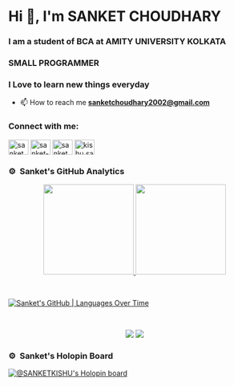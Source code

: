 <h1 align="LEFT">Hi 👋, I'm SANKET CHOUDHARY</h1>
<h3 align="LEFT">I am a student of BCA at AMITY UNIVERSITY KOLKATA</h3>
<h3 align="LEFT">SMALL PROGRAMMER</h3>
<h3 align="LEFT">I Love to learn new things everyday</h3>


- 📫 How to reach me **sanketchoudhary2002@gmail.com**

<h3 align="left">Connect with me:</h3>
<p align="left">
<a href="https://twitter.com/sanketc45062294" target="blank"><img align="center" src="https://raw.githubusercontent.com/rahuldkjain/github-profile-readme-generator/master/src/images/icons/Social/twitter.svg" alt="sanketc45062294" height="30" width="40" /></a>
<a href="https://linkedin.com/in/sanket-choudhary-2030a819b" target="blank"><img align="center" src="https://raw.githubusercontent.com/rahuldkjain/github-profile-readme-generator/master/src/images/icons/Social/linked-in-alt.svg" alt="sanket-choudhary-2030a819b" height="30" width="40" /></a>
<a href="https://fb.com/sanket.choudhary.3954" target="blank"><img align="center" src="https://raw.githubusercontent.com/rahuldkjain/github-profile-readme-generator/master/src/images/icons/Social/facebook.svg" alt="sanket.choudhary.3954" height="30" width="40" /></a>
<a href="https://instagram.com/kishu.sanket" target="blank"><img align="center" src="https://raw.githubusercontent.com/rahuldkjain/github-profile-readme-generator/master/src/images/icons/Social/instagram.svg" alt="kishu.sanket" height="30" width="40" /></a>
</p>



### ⚙️ &nbsp;Sanket's GitHub Analytics
<p align="center">
<a href="https://github.com/SANKETKISHU">
<img height="180em" src="https://github-readme-stats-eight-theta.vercel.app/api?username=SANKETKISHU&show_icons=true&theme=nightowl&include_all_commits=true&count_private=true"/>
<img height="180em" src="https://github-readme-stats-eight-theta.vercel.app/api/top-langs/?username=SANKETKISHU&layout=compact&langs_count=8&theme=nightowl"/>
</a>
</p>
<br>

[![Sanket's GitHub | Languages Over Time](https://stats.quine.sh/SANKETKISHU/languages-over-time?theme=dark)](https://quine.sh)

<br>
<p align="center">
 <img src="https://komarev.com/ghpvc/?username=SANKETKISHU&style=flat-square"/>
 <img src="https://img.shields.io/badge/dynamic/json?logo=github&label=GitHub+Followers&labelColor=282c34&color=181717&query=%24.data.totalSubs&url=https%3A%2F%2Fapi.spencerwoo.com%2Fsubstats%2F%3Fsource%3Dgithub%26queryKey%3DSANKETKISHU&longCache=true"/>
</p>

### ⚙️ &nbsp;Sanket's Holopin Board

[![@SANKETKISHU's Holopin board](https://holopin.io/api/user/board?user=SANKETKISHU)](https://holopin.io/@SANKETKISHU)



